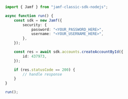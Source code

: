 <!-- Start SDK Example Usage [usage] -->
```typescript
import { Jamf } from "jamf-classic-sdk-nodejs";

async function run() {
    const sdk = new Jamf({
        security: {
            password: "<YOUR_PASSWORD_HERE>",
            username: "<YOUR_USERNAME_HERE>",
        },
    });

    const res = await sdk.accounts.createAccountById({
        id: 437973,
    });

    if (res.statusCode == 200) {
        // handle response
    }
}

run();

```
<!-- End SDK Example Usage [usage] -->